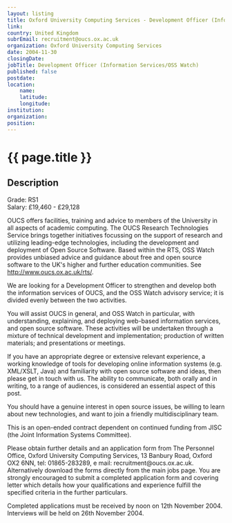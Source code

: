 ```yaml
---
layout: listing
title: Oxford University Computing Services - Development Officer (Information Services/OSS Watch)
link:
country: United Kingdom
subrEmail: recruitment@oucs.ox.ac.uk
organization: Oxford University Computing Services 
date: 2004-11-30
closingDate: 
jobTitle: Development Officer (Information Services/OSS Watch)
published: false
postdate:
location:
	name: 
	latitude: 
	longitude: 
institution: 
organization: 
position: 
--- 
```



# {{ page.title }}

## Description



<p>Grade: RS1<br />
Salary: £19,460 - £29,128</p>
<p>OUCS offers facilities, training and advice to members of the University in all aspects of academic computing. The OUCS Research Technologies Service brings together initiatives focussing on the support of research and utilizing leading-edge technologies, including the development and deployment of Open Source Software. Based within the RTS, OSS Watch provides unbiased advice and guidance about free and open source software to the UK's higher and further education communities. See <a href="http://www.oucs.ox.ac.uk/rts/">http://www.oucs.ox.ac.uk/rts/</a>.</p>

<p>We are looking for a Development Officer to strengthen and develop both the information services of OUCS, and the OSS Watch advisory service; it is divided evenly between the two activities.</p>

<p>You will assist OUCS in general, and OSS Watch in particular, with understanding, explaining, and deploying web-based information services, and open source software. These activities will be undertaken through a mixture of technical development and implementation; production of written materials; and presentations or meetings.</p>

<p>If you have an appropriate degree or extensive relevant experience, a working knowledge of tools for developing online  information systems (e.g. XML/XSLT, Java) and familiarity with open source software and ideas, then please get in touch  with us. The ability to communicate, both orally and in writing, to a range of audiences, is considered an essential  aspect of this post.</p>

<p>You should have a genuine interest in open source issues, be willing to learn about new technologies, and want to join a friendly multidisciplinary team.</p>

<p>This is an open-ended contract dependent on continued funding from JISC (the Joint Information Systems Committee).</p>

<p>Please obtain further details and an application form from The Personnel Office, Oxford University Computing Services, 13 Banbury Road, Oxford OX2 6NN, tel: 01865-283289, e mail: recruitment@oucs.ox.ac.uk. Alternatively download the forms directly from the main jobs page. You are strongly encouraged to submit a completed application form and covering letter which details how your qualifications and experience fulfill the specified criteria in the further particulars.</p>

<p>Completed applications must be received by noon on 12th November 2004. Interviews will be held on 26th November 2004.</p>

